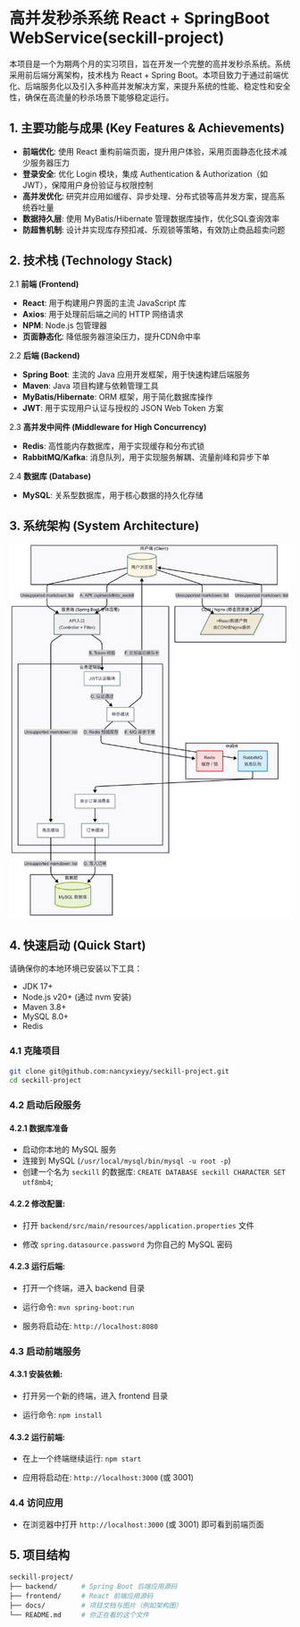 # 高并发秒杀系统 React + SpringBoot WebService(seckill-project)

本项目是一个为期两个月的实习项目，旨在开发一个完整的高并发秒杀系统。系统采用前后端分离架构，技术栈为 React + Spring Boot。本项目致力于通过前端优化、后端服务化以及引入多种高并发解决方案，来提升系统的性能、稳定性和安全性，确保在高流量的秒杀场景下能够稳定运行。

## 1. 主要功能与成果 (Key Features & Achievements)

* **前端优化**: 使用 React 重构前端页面，提升用户体验，采用页面静态化技术减少服务器压力
* **登录安全**: 优化 Login 模块，集成 Authentication & Authorization（如JWT），保障用户身份验证与权限控制 
* **高并发优化**: 研究并应用如缓存、异步处理、分布式锁等高并发方案，提高系统吞吐量
* **数据持久层**: 使用 MyBatis/Hibernate 管理数据库操作，优化SQL查询效率
* **防超售机制**: 设计并实现库存预扣减、乐观锁等策略，有效防止商品超卖问题

## 2. 技术栈 (Technology Stack)

2.1 **前端 (Frontend)**
* **React**: 用于构建用户界面的主流 JavaScript 库
* **Axios**: 用于处理前后端之间的 HTTP 网络请求
* **NPM**: Node.js 包管理器
* **页面静态化**: 降低服务器渲染压力，提升CDN命中率

2.2 **后端 (Backend)**
* **Spring Boot**: 主流的 Java 应用开发框架，用于快速构建后端服务
* **Maven**: Java 项目构建与依赖管理工具
* **MyBatis/Hibernate**: ORM 框架，用于简化数据库操作
* **JWT**: 用于实现用户认证与授权的 JSON Web Token 方案

2.3 **高并发中间件 (Middleware for High Concurrency)**
* **Redis**: 高性能内存数据库，用于实现缓存和分布式锁
* **RabbitMQ/Kafka**: 消息队列，用于实现服务解耦、流量削峰和异步下单

2.4 **数据库 (Database)**
* **MySQL**: 关系型数据库，用于核心数据的持久化存储

## 3. 系统架构 (System Architecture)

![System Architecture Diagram](docs/images/architecture.png)

## 4. 快速启动 (Quick Start)

请确保你的本地环境已安装以下工具：
* JDK 17+
* Node.js v20+ (通过 nvm 安装)
* Maven 3.8+
* MySQL 8.0+
* Redis

### 4.1 克隆项目

```bash
git clone git@github.com:nancyxieyy/seckill-project.git
cd seckill-project
```

### 4.2 启动后段服务

#### 4.2.1 数据库准备

* 启动你本地的 MySQL 服务
* 连接到 MySQL (`/usr/local/mysql/bin/mysql -u root -p`)
* 创建一个名为 `seckill` 的数据库: `CREATE DATABASE seckill CHARACTER SET utf8mb4`;

#### 4.2.2 修改配置:

* 打开 `backend/src/main/resources/application.properties` 文件

* 修改 `spring.datasource.password` 为你自己的 MySQL 密码

#### 4.2.3 运行后端:

* 打开一个终端，进入 backend 目录

* 运行命令: `mvn spring-boot:run`

* 服务将启动在: `http://localhost:8080`

### 4.3 启动前端服务

#### 4.3.1 安装依赖:

* 打开另一个新的终端，进入 frontend 目录

* 运行命令: `npm install`

#### 4.3.2 运行前端:

* 在上一个终端继续运行: `npm start`

* 应用将启动在: `http://localhost:3000` (或 3001)

### 4.4 访问应用

* 在浏览器中打开 `http://localhost:3000` (或 3001) 即可看到前端页面

## 5. 项目结构

```bash
seckill-project/
├── backend/      # Spring Boot 后端应用源码
├── frontend/     # React 前端应用源码
├── docs/         # 项目文档与图片（例如架构图）
└── README.md     # 你正在看的这个文件
```